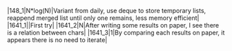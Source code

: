 |148_1|N*log(N)|Variant from daily, use deque to store temporary lists, reappend merged list until only one remains, less memory efficient|
|1641_1||First try|
|1641_2|N|After writing some results on paper, I see there is a relation between chars|
|1641_3|1|By comparing each results on paper, it appears there is no need to iterate|
